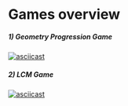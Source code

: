 # Games overview
##### 1) Geometry Progression Game
[![asciicast](https://asciinema.org/a/ZZ1YRhv78Zw5lKYK4kbVYAa13.svg)](https://asciinema.org/a/ZZ1YRhv78Zw5lKYK4kbVYAa13)

##### 2) LCM Game
[![asciicast](https://asciinema.org/a/BomL1Z2jK6mXhtPWcQLdWs0vk.svg)](https://asciinema.org/a/BomL1Z2jK6mXhtPWcQLdWs0vk)